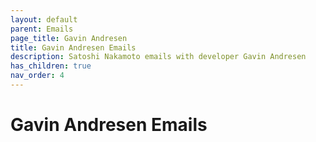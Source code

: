 ```yaml
---
layout: default
parent: Emails
page_title: Gavin Andresen
title: Gavin Andresen Emails
description: Satoshi Nakamoto emails with developer Gavin Andresen
has_children: true
nav_order: 4
---
```


# Gavin Andresen Emails

